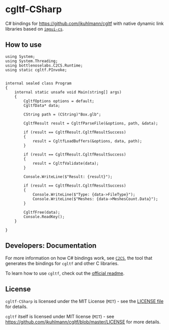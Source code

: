 # cgltf-CSharp

C# bindings for https://github.com/jkuhlmann/cgltf with native dynamic link libraries based on [`imgui-cs`](https://github.com/bottlenoselabs/imgui-cs).

## How to use

```CSharp
using System;
using System.Threading;
using bottlenoselabs.C2CS.Runtime;
using static cgltf.PInvoke;


internal sealed class Program
{
    internal static unsafe void Main(string[] args)
    {
        CgltfOptions options = default;
        CgltfData* data;

        CString path = (CString)"Box.glb";

        CgltfResult result = CgltfParseFile(&options, path, &data);

        if (result == CgltfResult.CgltfResultSuccess)
        {
            result = CgltfLoadBuffers(&options, data, path);
        }

        if (result == CgltfResult.CgltfResultSuccess)
        {
            result = CgltfValidate(data);
        }

        Console.WriteLine($"Result: {result}");

        if (result == CgltfResult.CgltfResultSuccess)
        {
            Console.WriteLine($"Type: {data->FileType}");
            Console.WriteLine($"Meshes: {data->MeshesCount.Data}");
        }

        CgltfFree(data);
        Console.ReadKey();
    }

}
```

## Developers: Documentation

For more information on how C# bindings work, see [`C2CS`](https://github.com/lithiumtoast/c2cs), the tool that generates the bindings for `cgltf` and other C libraries.

To learn how to use `cgltf`, check out the [official readme](https://github.com/jkuhlmann/cgltf/blob/master/README.md).

## License

`cgltf-CSharp` is licensed under the MIT License (`MIT`) - see the [LICENSE file](LICENSE) for details.

`cgltf` itself is licensed under MIT license (`MIT`) - see https://github.com/jkuhlmann/cgltf/blob/master/LICENSE for more details.